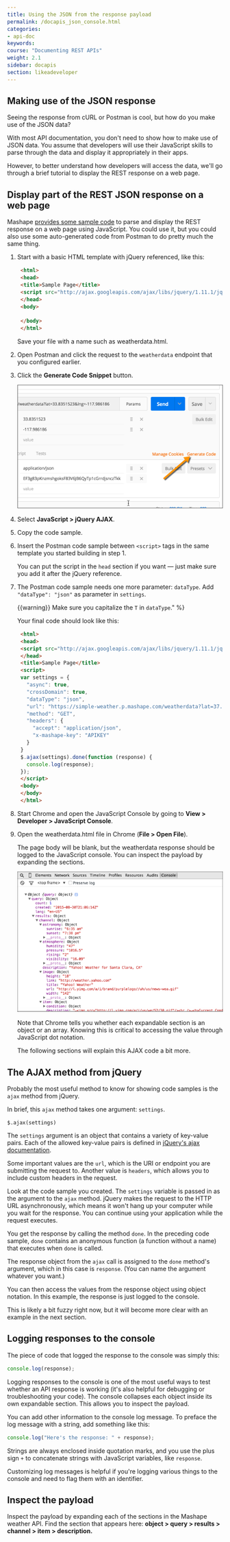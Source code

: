```yaml
---
title: Using the JSON from the response payload
permalink: /docapis_json_console.html
categories:
- api-doc
keywords:
course: "Documenting REST APIs"
weight: 2.1
sidebar: docapis
section: likeadeveloper
---
```



## Making use of the JSON response

Seeing the response from cURL or Postman is cool, but how do you make use of the JSON data?

With most API documentation, you don't need to show how to make use of JSON data. You assume that developers will use their JavaScript skills to parse through the data and display it appropriately in their apps.

However, to better understand how developers will access the data, we'll go through a brief tutorial to display the REST response on a web page.

## Display part of the REST JSON response on a web page

Mashape [provides some sample code](http://docs.mashape.com/javascript) to parse and display the REST response on a web page using JavaScript. You could use it, but you could also use some auto-generated code from Postman to do pretty much the same thing.

1. Start with a basic HTML template with jQuery referenced, like this:

   ```html
	<html>
	<head>
	<title>Sample Page</title>
	<script src="http://ajax.googleapis.com/ajax/libs/jquery/1.11.1/jquery.min.js"></script>
	</head>
	<body>

	</body>
	</html>
   ```

	Save your file with a name such as weatherdata.html.

2. Open Postman and click the request to the `weatherdata` endpoint that you configured earlier.
3. Click the **Generate Code Snippet** button.

	<img src="images/postmangeneratecodesnippet.png" alt="Generate code snippet" />

4. Select **JavaScript > jQuery AJAX**.
5. Copy the code sample.
6. Insert the Postman code sample between `<script>` tags in the same template you started building in step 1.

	You can put the script in the `head` section if you want &mdash; just make sure you add it after the jQuery reference.

7. The Postman code sample needs one more parameter: `dataType`. Add `"dataType": "json"` as parameter in `settings`.

	{{warning}} Make sure you capitalize the <code>T</code> in <code>dataType</code>." %}

	Your final code should look like this:

   ```html
	<html>
	<head>
	<script src="http://ajax.googleapis.com/ajax/libs/jquery/1.11.1/jquery.min.js"></script>
	</head>
	<title>Sample Page</title>
	<script>
	var settings = {
	  "async": true,
	  "crossDomain": true,
	  "dataType": "json",
	  "url": "https://simple-weather.p.mashape.com/weatherdata?lat=37.354108&lng=-121.955236",
	  "method": "GET",
	  "headers": {
	    "accept": "application/json",
	    "x-mashape-key": "APIKEY"
	  }
	}
	$.ajax(settings).done(function (response) {
	  console.log(response);
	});
	</script>
	<body>
	</body>
	</html>
   ```

8. Start Chrome and open the JavaScript Console by going to **View > Developer > JavaScript Console**.
9. Open the weatherdata.html file in Chrome (**File > Open File**).

	The page body will be blank, but the weatherdata response should be logged to the JavaScript console. You can inspect the payload by expanding the sections.

	<img src="images/jsonpayloadweatherdata.png" alt="JSON payload from weatherdata API logged to console" />

	Note that Chrome tells you whether each expandable section is an object or an array. Knowing this is critical to accessing the value through JavaScript dot notation.

	The following sections will explain this AJAX code a bit more.

## The AJAX method from jQuery

Probably the most useful method to know for showing code samples is the `ajax` method from jQuery.

In brief, this `ajax` method takes one argument: `settings`.

```
$.ajax(settings)
```

The `settings` argument is an object that contains a variety of key-value pairs. Each of the allowed key-value pairs is defined in [jQuery's ajax documentation](http://api.jquery.com/jquery.ajax/#jQuery-ajax-settings).

Some important values are the `url`, which is the URI or endpoint you are submitting the request to. Another value is `headers`, which allows you to include custom headers in the request.

Look at the code sample you created. The `settings` variable is passed in as the argument to the `ajax` method. jQuery makes the request to the HTTP URL asynchronously, which means it won't hang up your computer while you wait for the response. You can continue using your application while the request executes.

You get the response by calling the method `done`. In the preceding code sample, `done` contains an anonymous function (a function without a name) that executes when `done` is called.

The response object from the `ajax` call is assigned to the `done` method's argument, which in this case is `response`. (You can name the argument whatever you want.)

You can then access the values from the response object using object notation. In this example, the response is just logged to the console.

This is likely a bit fuzzy right now, but it will become more clear with an example in the next section.


## Logging responses to the console

The piece of code that logged the response to the console was simply this:

```js
console.log(response);
```

Logging responses to the console is one of the most useful ways to test whether an API response is working (it's also helpful for debugging or troubleshooting your code). The console collapses each object inside its own expandable section. This allows you to inspect the payload.

You can add other information to the console log message. To preface the log message with a string, add something like this:

```js
console.log("Here's the response: " + response);
```

Strings are always enclosed inside quotation marks, and you use the plus sign `+` to concatenate strings with JavaScript variables, like `response`.

Customizing log messages is helpful if you're logging various things to the console and need to flag them with an identifier.

## Inspect the payload

Inspect the payload by expanding each of the sections in the Mashape weather API. Find the section that appears here: **object > query > results > channel > item > description.**
